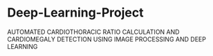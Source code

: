 # Deep-Learning-Project
AUTOMATED CARDIOTHORACIC RATIO CALCULATION AND CARDIOMEGALY DETECTION USING IMAGE PROCESSING AND DEEP LEARNING
